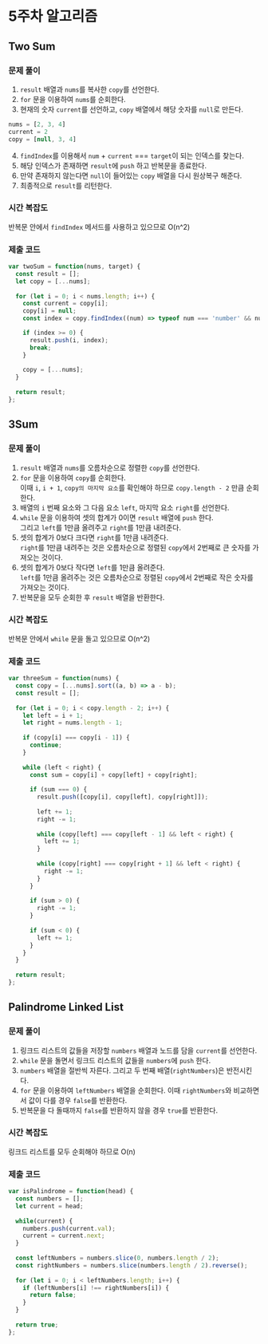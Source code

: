 # 5주차 알고리즘
## Two Sum
### 문제 풀이
1. `result` 배열과 `nums`를 복사한 `copy`를 선언한다.
2. `for` 문을 이용하여 `nums`를 순회한다.
3. 현재의 숫자 `current`를 선언하고, `copy` 배열에서 해당 숫자를 `null`로 만든다.
```javascript
nums = [2, 3, 4]
current = 2
copy = [null, 3, 4]
```
4. `findIndex`를 이용해서 `num` + `current` === `target`이 되는 인덱스를 찾는다.
5. 해당 인덱스가 존재하면 `result`에 `push` 하고 반복문을 종료한다.
6. 만약 존재하지 않는다면 `null`이 들어있는 `copy` 배열을 다시 원상복구 해준다.
7. 최종적으로 `result`를 리턴한다.

### 시간 복잡도
반복문 안에서 `findIndex` 메서드를 사용하고 있으므로 O(n^2)

### 제출 코드
```javascript
var twoSum = function(nums, target) {
  const result = [];
  let copy = [...nums];
  
  for (let i = 0; i < nums.length; i++) {
    const current = copy[i];
    copy[i] = null;
    const index = copy.findIndex((num) => typeof num === 'number' && num + current === target);

    if (index >= 0) {
      result.push(i, index);
      break;
    }
    
    copy = [...nums];
  }
  
  return result;
};
```

## 3Sum
### 문제 풀이
1. `result` 배열과 `nums`를 오름차순으로 정렬한 `copy`를 선언한다.
2. `for` 문을 이용하여 `copy`를 순회한다.  
  이때 `i`, `i + 1`, `copy의 마지막 요소`를 확인해야 하므로 `copy.length - 2` 만큼 순회한다.
3. 배열의 `i` 번째 요소와 그 다음 요소 `left`, 마지막 요소 `right`를 선언한다.
4. `while` 문을 이용하여 셋의 합계가 0이면 `result` 배열에 `push` 한다.  
  그리고 `left`를 1만큼 올려주고 `right`를 1만큼 내려준다.
5. 셋의 합계가 0보다 크다면 `right`를 1만큼 내려준다.  
  `right`를 1만큼 내려주는 것은 오름차순으로 정렬된 `copy`에서 2번째로 큰 숫자를 가져오는 것이다.
6. 셋의 합계가 0보다 작다면 `left`를 1만큼 올려준다.  
  `left`를 1만큼 올려주는 것은 오름차순으로 정렬된 `copy`에서 2번째로 작은 숫자를 가져오는 것이다.
7. 반복문을 모두 순회한 후 `result` 배열을 반환한다.

### 시간 복잡도
반복문 안에서 `while` 문을 돌고 있으므로 O(n^2)

### 제출 코드
```javascript
var threeSum = function(nums) {
  const copy = [...nums].sort((a, b) => a - b);
  const result = [];
  
  for (let i = 0; i < copy.length - 2; i++) {
    let left = i + 1;
    let right = nums.length - 1;
    
    if (copy[i] === copy[i - 1]) {
      continue;
    }
    
    while (left < right) {
      const sum = copy[i] + copy[left] + copy[right];
      
      if (sum === 0) {
        result.push([copy[i], copy[left], copy[right]]);
        
        left += 1;
        right -= 1;
        
        while (copy[left] === copy[left - 1] && left < right) {
          left += 1;
        }
        
        while (copy[right] === copy[right + 1] && left < right) {
          right -= 1;
        }
      }
      
      if (sum > 0) {
        right -= 1;
      }
      
      if (sum < 0) {
        left += 1;
      }
    }
  }
  
  return result;
};
```

## Palindrome Linked List
### 문제 풀이
1. 링크드 리스트의 값들을 저장할 `numbers` 배열과 노드를 담을 `current`를 선언한다.
2. `while` 문을 돌면서 링크드 리스트의 값들을 `numbers`에 `push` 한다.
3. `numbers` 배열을 절반씩 자른다. 그리고 두 번째 배열(`rightNumbers`)은 반전시킨다.
4. `for` 문을 이용하여 `leftNumbers` 배열을 순회한다. 이때 `rightNumbers`와 비교하면서 값이 다를 경우 `false`를 반환한다.
5. 반복문을 다 돌때까지 `false`를 반환하지 않을 경우 `true`를 반환한다.

### 시간 복잡도
링크드 리스트를 모두 순회해야 하므로 O(n)

### 제출 코드
```javascript
var isPalindrome = function(head) {
  const numbers = [];
  let current = head;
  
  while(current) {
    numbers.push(current.val);
    current = current.next;
  }
  
  const leftNumbers = numbers.slice(0, numbers.length / 2);
  const rightNumbers = numbers.slice(numbers.length / 2).reverse();
  
  for (let i = 0; i < leftNumbers.length; i++) {
    if (leftNumbers[i] !== rightNumbers[i]) {
      return false;
    }
  }
  
  return true;
};
```
